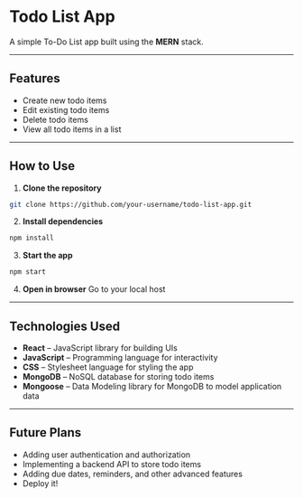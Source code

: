 # Todo List App

A simple To-Do List app built using the **MERN** stack.

---

## Features  
- Create new todo items  
- Edit existing todo items  
- Delete todo items  
- View all todo items in a list  

---

## How to Use


1. **Clone the repository**
```bash
git clone https://github.com/your-username/todo-list-app.git
```


2. **Install dependencies**
```bash
npm install
```


3. **Start the app**
```bash
npm start
```


4. **Open in browser**
Go to your local host

---

## Technologies Used  
- **React** – JavaScript library for building UIs  
- **JavaScript** – Programming language for interactivity  
- **CSS** – Stylesheet language for styling the app  
- **MongoDB** – NoSQL database for storing todo items  
- **Mongoose** – Data Modeling library for MongoDB to model application data  

---

## Future Plans    
- Adding user authentication and authorization  
- Implementing a backend API to store todo items  
- Adding due dates, reminders, and other advanced features
- Deploy it!  
